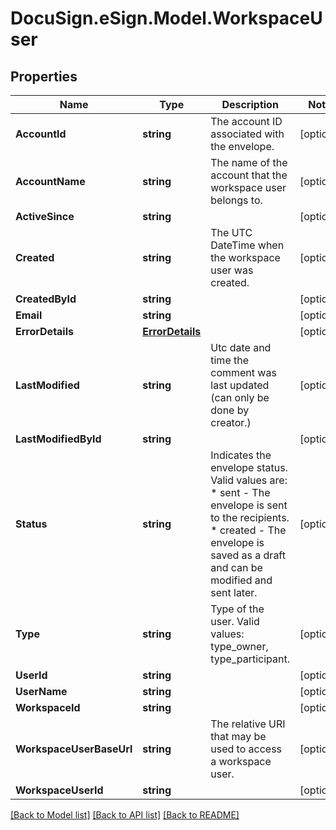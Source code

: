# DocuSign.eSign.Model.WorkspaceUser
## Properties

Name | Type | Description | Notes
------------ | ------------- | ------------- | -------------
**AccountId** | **string** | The account ID associated with the envelope. | [optional] 
**AccountName** | **string** | The name of the account that the workspace user belongs to. | [optional] 
**ActiveSince** | **string** |  | [optional] 
**Created** | **string** | The UTC DateTime when the workspace user was created. | [optional] 
**CreatedById** | **string** |  | [optional] 
**Email** | **string** |  | [optional] 
**ErrorDetails** | [**ErrorDetails**](ErrorDetails.md) |  | [optional] 
**LastModified** | **string** | Utc date and time the comment was last updated (can only be done by creator.) | [optional] 
**LastModifiedById** | **string** |  | [optional] 
**Status** | **string** | Indicates the envelope status. Valid values are:  * sent - The envelope is sent to the recipients.  * created - The envelope is saved as a draft and can be modified and sent later. | [optional] 
**Type** | **string** | Type of the user. Valid values: type_owner, type_participant. | [optional] 
**UserId** | **string** |  | [optional] 
**UserName** | **string** |  | [optional] 
**WorkspaceId** | **string** |  | [optional] 
**WorkspaceUserBaseUrl** | **string** | The relative URI that may be used to access a workspace user. | [optional] 
**WorkspaceUserId** | **string** |  | [optional] 

[[Back to Model list]](../README.md#documentation-for-models) [[Back to API list]](../README.md#documentation-for-api-endpoints) [[Back to README]](../README.md)

